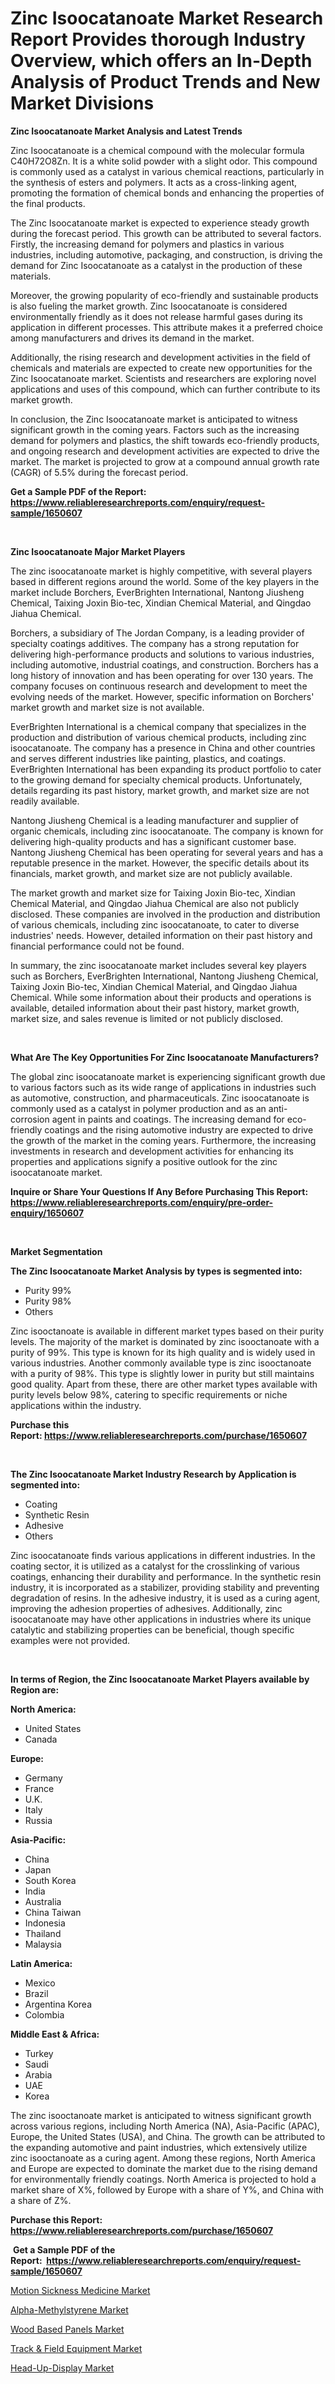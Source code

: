 <p><h1>Zinc Isoocatanoate Market Research Report Provides thorough Industry Overview, which offers an In-Depth Analysis of Product Trends and New Market Divisions</h1></p><p><strong>Zinc Isoocatanoate Market Analysis and Latest Trends</strong></p>
<p><p>Zinc Isoocatanoate is a chemical compound with the molecular formula C40H72O8Zn. It is a white solid powder with a slight odor. This compound is commonly used as a catalyst in various chemical reactions, particularly in the synthesis of esters and polymers. It acts as a cross-linking agent, promoting the formation of chemical bonds and enhancing the properties of the final products.</p><p>The Zinc Isoocatanoate market is expected to experience steady growth during the forecast period. This growth can be attributed to several factors. Firstly, the increasing demand for polymers and plastics in various industries, including automotive, packaging, and construction, is driving the demand for Zinc Isoocatanoate as a catalyst in the production of these materials.</p><p>Moreover, the growing popularity of eco-friendly and sustainable products is also fueling the market growth. Zinc Isoocatanoate is considered environmentally friendly as it does not release harmful gases during its application in different processes. This attribute makes it a preferred choice among manufacturers and drives its demand in the market.</p><p>Additionally, the rising research and development activities in the field of chemicals and materials are expected to create new opportunities for the Zinc Isoocatanoate market. Scientists and researchers are exploring novel applications and uses of this compound, which can further contribute to its market growth.</p><p>In conclusion, the Zinc Isoocatanoate market is anticipated to witness significant growth in the coming years. Factors such as the increasing demand for polymers and plastics, the shift towards eco-friendly products, and ongoing research and development activities are expected to drive the market. The market is projected to grow at a compound annual growth rate (CAGR) of 5.5% during the forecast period.</p></p>
<p><strong>Get a Sample PDF of the Report:&nbsp; <a href="https://www.reliableresearchreports.com/enquiry/request-sample/1650607">https://www.reliableresearchreports.com/enquiry/request-sample/1650607</a></strong></p>
<p>&nbsp;</p>
<p><strong>Zinc Isoocatanoate Major Market Players</strong></p>
<p><p>The zinc isoocatanoate market is highly competitive, with several players based in different regions around the world. Some of the key players in the market include Borchers, EverBrighten International, Nantong Jiusheng Chemical, Taixing Joxin Bio-tec, Xindian Chemical Material, and Qingdao Jiahua Chemical.</p><p>Borchers, a subsidiary of The Jordan Company, is a leading provider of specialty coatings additives. The company has a strong reputation for delivering high-performance products and solutions to various industries, including automotive, industrial coatings, and construction. Borchers has a long history of innovation and has been operating for over 130 years. The company focuses on continuous research and development to meet the evolving needs of the market. However, specific information on Borchers' market growth and market size is not available.</p><p>EverBrighten International is a chemical company that specializes in the production and distribution of various chemical products, including zinc isoocatanoate. The company has a presence in China and other countries and serves different industries like painting, plastics, and coatings. EverBrighten International has been expanding its product portfolio to cater to the growing demand for specialty chemical products. Unfortunately, details regarding its past history, market growth, and market size are not readily available.</p><p>Nantong Jiusheng Chemical is a leading manufacturer and supplier of organic chemicals, including zinc isoocatanoate. The company is known for delivering high-quality products and has a significant customer base. Nantong Jiusheng Chemical has been operating for several years and has a reputable presence in the market. However, the specific details about its financials, market growth, and market size are not publicly available.</p><p>The market growth and market size for Taixing Joxin Bio-tec, Xindian Chemical Material, and Qingdao Jiahua Chemical are also not publicly disclosed. These companies are involved in the production and distribution of various chemicals, including zinc isoocatanoate, to cater to diverse industries' needs. However, detailed information on their past history and financial performance could not be found.</p><p>In summary, the zinc isoocatanoate market includes several key players such as Borchers, EverBrighten International, Nantong Jiusheng Chemical, Taixing Joxin Bio-tec, Xindian Chemical Material, and Qingdao Jiahua Chemical. While some information about their products and operations is available, detailed information about their past history, market growth, market size, and sales revenue is limited or not publicly disclosed.</p></p>
<p>&nbsp;</p>
<p><strong>What Are The Key Opportunities For Zinc Isoocatanoate Manufacturers?</strong></p>
<p><p>The global zinc isoocatanoate market is experiencing significant growth due to various factors such as its wide range of applications in industries such as automotive, construction, and pharmaceuticals. Zinc isoocatanoate is commonly used as a catalyst in polymer production and as an anti-corrosion agent in paints and coatings. The increasing demand for eco-friendly coatings and the rising automotive industry are expected to drive the growth of the market in the coming years. Furthermore, the increasing investments in research and development activities for enhancing its properties and applications signify a positive outlook for the zinc isoocatanoate market.</p></p>
<p><strong>Inquire or Share Your Questions If Any Before Purchasing This Report: <a href="https://www.reliableresearchreports.com/enquiry/pre-order-enquiry/1650607">https://www.reliableresearchreports.com/enquiry/pre-order-enquiry/1650607</a></strong></p>
<p>&nbsp;</p>
<p><strong>Market Segmentation</strong></p>
<p><strong>The Zinc Isoocatanoate Market Analysis by types is segmented into:</strong></p>
<p><ul><li>Purity 99%</li><li>Purity 98%</li><li>Others</li></ul></p>
<p><p>Zinc isooctanoate is available in different market types based on their purity levels. The majority of the market is dominated by zinc isooctanoate with a purity of 99%. This type is known for its high quality and is widely used in various industries. Another commonly available type is zinc isooctanoate with a purity of 98%. This type is slightly lower in purity but still maintains good quality. Apart from these, there are other market types available with purity levels below 98%, catering to specific requirements or niche applications within the industry.</p></p>
<p><strong>Purchase this Report:&nbsp;<a href="https://www.reliableresearchreports.com/purchase/1650607">https://www.reliableresearchreports.com/purchase/1650607</a></strong></p>
<p>&nbsp;</p>
<p><strong>The Zinc Isoocatanoate Market Industry Research by Application is segmented into:</strong></p>
<p><ul><li>Coating</li><li>Synthetic Resin</li><li>Adhesive</li><li>Others</li></ul></p>
<p><p>Zinc isoocatanoate finds various applications in different industries. In the coating sector, it is utilized as a catalyst for the crosslinking of various coatings, enhancing their durability and performance. In the synthetic resin industry, it is incorporated as a stabilizer, providing stability and preventing degradation of resins. In the adhesive industry, it is used as a curing agent, improving the adhesion properties of adhesives. Additionally, zinc isoocatanoate may have other applications in industries where its unique catalytic and stabilizing properties can be beneficial, though specific examples were not provided.</p></p>
<p>&nbsp;</p>
<p><strong>In terms of Region, the Zinc Isoocatanoate Market Players available by Region are:</strong></p>
<p>
    <p> <strong> North America: </strong>
        <ul>
            <li>United States</li>
            <li>Canada</li>
        </ul>
        </p> 
    <p> <strong> Europe: </strong>
        <ul>
            <li>Germany</li>
            <li>France</li>
            <li>U.K.</li>
            <li>Italy</li>
            <li>Russia</li>
        </ul>
        </p> 
    <p> <strong> Asia-Pacific: </strong>
        <ul>
            <li>China</li>
            <li>Japan</li>
            <li>South Korea</li>
            <li>India</li>
            <li>Australia</li>
            <li>China Taiwan</li>
            <li>Indonesia</li>
            <li>Thailand</li>
            <li>Malaysia</li>
        </ul>
        </p> 
    <p> <strong> Latin America: </strong>
        <ul>
            <li>Mexico</li>
            <li>Brazil</li>
            <li>Argentina Korea</li>
            <li>Colombia</li>
        </ul>
        </p> 
    <p> <strong> Middle East & Africa: </strong>
        <ul>
            <li>Turkey</li>
            <li>Saudi</li>
            <li>Arabia</li>
            <li>UAE</li>
            <li>Korea</li>
        </ul>
    </p>
    </p>
<p><p>The zinc isooctanoate market is anticipated to witness significant growth across various regions, including North America (NA), Asia-Pacific (APAC), Europe, the United States (USA), and China. The growth can be attributed to the expanding automotive and paint industries, which extensively utilize zinc isooctanoate as a curing agent. Among these regions, North America and Europe are expected to dominate the market due to the rising demand for environmentally friendly coatings. North America is projected to hold a market share of X%, followed by Europe with a share of Y%, and China with a share of Z%.</p></p>
<p><strong>Purchase this Report: <a href="https://www.reliableresearchreports.com/purchase/1650607">https://www.reliableresearchreports.com/purchase/1650607</a></strong></p>
<p>&nbsp;<strong>Get a Sample PDF of the Report:&nbsp;&nbsp;<a href="https://www.reliableresearchreports.com/enquiry/request-sample/1650607">https://www.reliableresearchreports.com/enquiry/request-sample/1650607</a></strong></p>
<p><strong></strong></p>
<p><p><a href="https://medium.com/@freedayundt/motion-sickness-medicine-market-insights-into-market-cagr-market-trends-and-growth-strategies-6afe376487de">Motion Sickness Medicine Market</a></p><p><a href="https://www.linkedin.com/pulse/alpha-methylstyrene-market-size-share-amp-trends-analysis/">Alpha-Methylstyrene Market</a></p><p><a href="https://www.linkedin.com/pulse/wood-based-panels-market-research-report-unlocks-analysis/">Wood Based Panels Market</a></p><p><a href="https://medium.com/@noise.asset.organ/track-amp-field-equipment-market-size-growth-forecast-2023-2030-9a0a80f125fa">Track & Field Equipment Market</a></p><p><a href="https://www.linkedin.com/pulse/head-up-display-market-research-report-provides-thorough-industry/">Head-Up-Display Market</a></p></p>